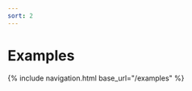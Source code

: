 ```yaml
---
sort: 2
---
```


# Examples

<nav class="cards">
{% include navigation.html base_url="/examples" %}
</nav>
